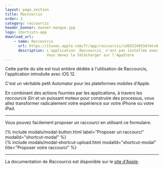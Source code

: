 ```yaml
---
layout: page_section
title: Raccourcis
order: 2
category: raccourcis
header_banner: banner-mangue.jpg
logo: shortcuts-app
download_url:
    - name: Raccourcis
      url: https://itunes.apple.com/fr/app/raccourcis/id915249334?mt=8
      description: L'application _Raccourcis_ n'est pas installée avec iOS.
                   Vous devez la télécharger sur l'AppStore
---
```


Cette partie du site est tout entière dédiée à l'utilisation de Raccourcis,
l'application introduite avec iOS 12.

C'est un véritable petit Automator pour les plateformes mobiles d'Apple.

En combinant des actions fournies par les applications, 
à travers les _raccourcis Siri_ et un puissant moteur pour 
construire des processus, vous allez transformer radicalement votre 
expérience sur votre iPhone ou votre iPad.

-----

Vous pouvez facilement proposer un raccourci en utilisant 
ce formulaire.

<div class="mt-3 mb-3 text-center">
{% include modals/modal-button.html 
    label="Proposer un raccourci" 
    modalId="shortcut-modal" %}
</div>
{% include modals/modal-shortcut-upload.html 
    modalId="shortcut-modal" 
    title="Proposer votre raccourci" %}

-----

La documentation de _Raccourcis_ est disponible sur le 
[site d'Apple](https://support.apple.com/fr-fr/guide/shortcuts/welcome/ios).
